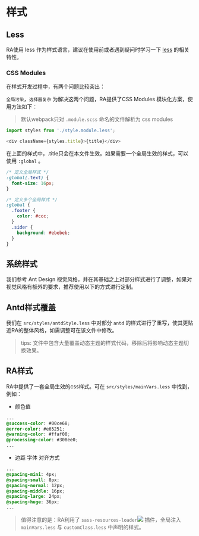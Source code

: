 # 样式

## Less

RA使用 less 作为样式语言，建议在使用前或者遇到疑问时学习一下 [less](http://lesscss.cn/) 的相关特性。

### CSS Modules

在样式开发过程中，有两个问题比较突出：

`全局污染`，`选择器复杂` 为解决这两个问题，RA提供了CSS Modules 模块化方案，使用方法如下：

> 默认webpack只对 `.module.scss` 命名的文件解析为 css modules

```javascript
import styles from './style.module.less';

<div className={styles.title}>{title}</div>
```

在上面的样式中，.title只会在本文件生效。如果需要一个全局生效的样式，可以使用 `:global` 。

```css
/* 定义全局样式 */
:global(.text) {
  font-size: 16px;
}

/* 定义多个全局样式 */
:global {
  .footer {
    color: #ccc;
  }
  .sider {
    background: #ebebeb;
  }
}
```

## 系统样式

我们参考 Ant Design 视觉风格，并在其基础之上对部分样式进行了调整，如果对视觉风格有额外的要求，推荐使用以下的方式进行定制。

## Antd样式覆盖

我们在 `src/styles/antdStyle.less` 中对部分 `antd` 的样式进行了重写，使其更贴近RA的整体风格，如需调整可在该文件中修改。

> tips: 文件中包含大量覆盖动态主题的样式代码，移除后将影响动态主题切换效果。

## RA样式

RA中提供了一套全局生效的css样式。可在 `src/styles/mainVars.less` 中找到，例如：

- 颜色值

```css
...
@success-color: #00ce68;
@error-color: #e65251;
@warning-color: #ffaf00;
@processing-color: #308ee0;
...
```

- 边距 字体 对齐方式

```css
...
@spacing-mini: 4px;
@spacing-small: 8px;
@spacing-normal: 12px;
@spacing-middle: 16px;
@spacing-large: 24px;
@spacing-huge: 36px;
...
```

> 值得注意的是：RA利用了 `sass-resources-loader`[![](/media/link.svg)](https://github.com/shakacode/sass-resources-loader) 插件，全局注入 `mainVars.less` 与 `customClass.less` 中声明的样式。
